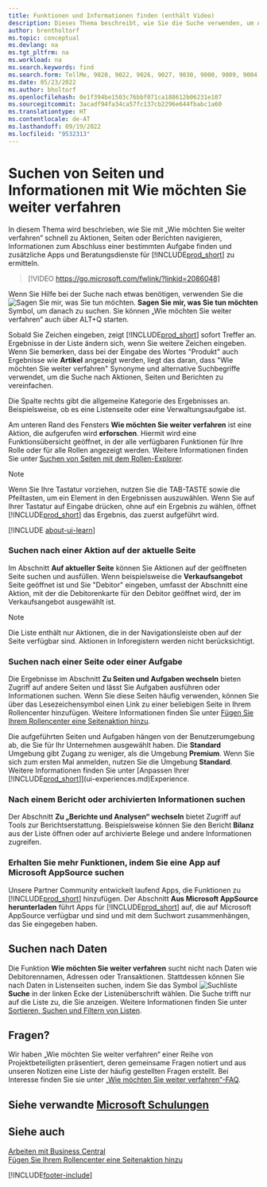 ```yaml
---
title: Funktionen und Informationen finden (enthält Video)
description: Dieses Thema beschreibt, wie Sie die Suche verwenden, um Aktionen, Seiten, Berichte, Dokumentation und Daten sowie andere Apps und Beratungsdienste zu finden.
author: brentholtorf
ms.topic: conceptual
ms.devlang: na
ms.tgt_pltfrm: na
ms.workload: na
ms.search.keywords: find
ms.search.form: TellMe, 9020, 9022, 9026, 9027, 9030, 9000, 9009, 9004, 9005, 9024, 9006, 9007, 9010, 9016, 9017
ms.date: 05/23/2022
ms.author: bholtorf
ms.openlocfilehash: 0e1f394be1503c76bbf071ca188612b06231e107
ms.sourcegitcommit: 3acadf94fa34ca57fc137cb2296e644fbabc1a60
ms.translationtype: HT
ms.contentlocale: de-AT
ms.lasthandoff: 09/19/2022
ms.locfileid: "9532313"
---
```

# <a name="finding-pages-and-information-with-tell-me"></a>Suchen von Seiten und Informationen mit Wie möchten Sie weiter verfahren  
In diesem Thema wird beschrieben, wie Sie mit „Wie möchten Sie weiter verfahren“ schnell zu Aktionen, Seiten oder Berichten navigieren, Informationen zum Abschluss einer bestimmten Aufgabe finden und zusätzliche Apps und Beratungsdienste für [!INCLUDE[prod_short](includes/prod_short.md)] zu ermitteln.  


> [!VIDEO https://go.microsoft.com/fwlink/?linkid=2086048]

Wenn Sie Hilfe bei der Suche nach etwas benötigen, verwenden Sie die ![Sagen Sie mir, was Sie tun möchten.](media/ui-search/search.png "Suche nach Seite oder Bericht") **Sagen Sie mir, was Sie tun möchten** Symbol, um danach zu suchen. Sie können „Wie möchten Sie weiter verfahren“ auch über ALT+Q starten.

Sobald Sie Zeichen eingeben, zeigt [!INCLUDE[prod_short](includes/prod_short.md)] sofort Treffer an. Ergebnisse in der Liste ändern sich, wenn Sie weitere Zeichen eingeben. Wenn Sie bemerken, dass bei der Eingabe des Wortes "Produkt" auch Ergebnisse wie **Artikel** angezeigt werden, liegt das daran, dass "Wie möchten Sie weiter verfahren" Synonyme und alternative Suchbegriffe verwendet, um die Suche nach Aktionen, Seiten und Berichten zu vereinfachen.

Die Spalte rechts gibt die allgemeine Kategorie des Ergebnisses an. Beispielsweise, ob es eine Listenseite oder eine Verwaltungsaufgabe ist.  

Am unteren Rand des Fensters **Wie möchten Sie weiter verfahren** ist eine Aktion, die aufgerufen wird **erforschen**. Hiermit wird eine Funktionsübersicht geöffnet, in der alle verfügbaren Funktionen für Ihre Rolle oder für alle Rollen angezeigt werden. Weitere Informationen finden Sie unter [Suchen von Seiten mit dem Rollen-Explorer](ui-role-explorer.md).

> [!NOTE]  
>   Wenn Sie Ihre Tastatur vorziehen, nutzen Sie die TAB-TASTE sowie die Pfeiltasten, um ein Element in den Ergebnissen auszuwählen. Wenn Sie auf Ihrer Tastatur auf Eingabe drücken, ohne auf ein Ergebnis zu wählen, öffnet [!INCLUDE[prod_short](includes/prod_short.md)] das Ergebnis, das zuerst aufgeführt wird.

[!INCLUDE [about-ui-learn](includes/about-ui-learn.md)]

### <a name="finding-an-action-on-the-current-page"></a>Suchen nach einer Aktion auf der aktuelle Seite
Im Abschnitt **Auf aktueller Seite** können Sie Aktionen auf der geöffneten Seite suchen und ausfüllen. Wenn beispielsweise die **Verkaufsangebot** Seite geöffnet ist und Sie "Debitor" eingeben, umfasst der Abschnitt eine Aktion, mit der die Debitorenkarte für den Debitor geöffnet wird, der im Verkaufsangebot ausgewählt ist.

> [!NOTE]  
>   Die Liste enthält nur Aktionen, die in der Navigationsleiste oben auf der Seite verfügbar sind. Aktionen in Inforegistern werden nicht berücksichtigt.  

### <a name="finding-a-page-or-a-task"></a>Suchen nach einer Seite oder einer Aufgabe
Die Ergebnisse im Abschnitt **Zu Seiten und Aufgaben wechseln** bieten Zugriff auf andere Seiten und lässt Sie Aufgaben ausführen oder Informationen suchen. Wenn Sie diese Seiten häufig verwenden, können Sie über das Lesezeichensymbol einen Link zu einer beliebigen Seite in Ihrem Rollencenter hinzufügen. Weitere Informationen finden Sie unter [Fügen Sie Ihrem Rollencenter eine Seitenaktion hinzu](ui-bookmarks.md).

Die aufgeführten Seiten und Aufgaben hängen von der Benutzerumgebung ab, die Sie für Ihr Unternehmen ausgewählt haben. Die **Standard** Umgebung gibt Zugang zu weniger, als die Umgebung **Premium**. Wenn Sie sich zum ersten Mal anmelden, nutzen Sie die Umgebung **Standard**. Weitere Informationen finden Sie unter [Anpassen Ihrer [!INCLUDE[prod_short](includes/prod_short.md)]](ui-experiences.md)Experience.

### <a name="finding-a-report-or-archived-information"></a>Nach einem Bericht oder archivierten Informationen suchen
Der Abschnitt **Zu „Berichte und Analysen“ wechseln** bietet Zugriff auf Tools zur Berichtserstattung. Beispielsweise können Sie den Bericht **Bilanz** aus der Liste öffnen oder auf archivierte Belege und andere Informationen zugreifen.  

<!-- removed in v20 because of Help pane
### Finding Information in the Help
Under **Documentation** you will see articles from the [!INCLUDE[prod_short](includes/prod_short.md)] documentation that describe concepts and provide step-by-step guidance for completing tasks in the application.    

> [!NOTE]  
> Documentation for third-party extensions is not included in the results.
-->

### <a name="getting-more-functionality-by-finding-an-app-on-microsoft-appsource"></a>Erhalten Sie mehr Funktionen, indem Sie eine App auf Microsoft AppSource suchen
Unsere Partner Community entwickelt laufend Apps, die Funktionen zu [!INCLUDE[prod_short](includes/prod_short.md)] hinzufügen. Der Abschnitt **Aus Microsoft AppSource herunterladen** führt Apps für [!INCLUDE[prod_short](includes/prod_short.md)] auf, die auf Microsoft AppSource verfügbar und sind und mit dem Suchwort zusammenhängen, das Sie eingegeben haben.

## <a name="searching-for-data"></a>Suchen nach Daten
Die Funktion **Wie möchten Sie weiter verfahren** sucht nicht nach Daten wie Debitorennamen, Adressen oder Transaktionen. Stattdessen können Sie nach Daten in Listenseiten suchen, indem Sie das Symbol ![Suchliste](media/ui-search/search-list.png "Symbol für die Suchliste") **Suche** in der linken Ecke der Listenüberschrift wählen. Die Suche trifft nur auf die Liste zu, die Sie anzeigen. Weitere Informationen finden Sie unter [Sortieren, Suchen und Filtern von Listen](ui-enter-criteria-filters.md).

## <a name="questions"></a>Fragen?
Wir haben „Wie möchten Sie weiter verfahren“ einer Reihe von Projektbeteiligten präsentiert, deren gemeinsame Fragen notiert und aus unseren Notizen eine Liste der häufig gestellten Fragen erstellt. Bei Interesse finden Sie sie unter [„Wie möchten Sie weiter verfahren“-FAQ](ui-search-faq.md).

## <a name="see-related-microsoft-training"></a>Siehe verwandte [Microsoft Schulungen](/training/modules/user-interface-dynamics-365-business-central/index)

## <a name="see-also"></a>Siehe auch
[Arbeiten mit Business Central](ui-work-product.md)  
[Fügen Sie Ihrem Rollencenter eine Seitenaktion hinzu](ui-bookmarks.md)


[!INCLUDE[footer-include](includes/footer-banner.md)]
